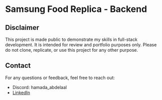 # Samsung Food Replica - Backend

## Disclaimer

This project is made public to demonstrate my skills in full-stack development. It is intended for review and portfolio purposes only. Please do not clone, replicate, or use this project for any other purpose.

## Contact

For any questions or feedback, feel free to reach out:

- Discord: hamada_abdelaal
- [LinkedIn](https://www.linkedin.com/in/hamada-abdelaal/)
